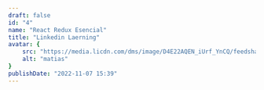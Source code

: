 ```yaml
---
draft: false
id: "4"
name: "React Redux Esencial"
title: "Linkedin Laerning"
avatar: {
    src: "https://media.licdn.com/dms/image/D4E22AQEN_iUrf_YnCQ/feedshare-shrink_1280/0/1695459833609?e=1703721600&v=beta&t=QL_fHtEfSbDaiqEpl-vt29qsBpjJRiGc-hppG4wvSic",
    alt: "matias"
}
publishDate: "2022-11-07 15:39"
---
```

